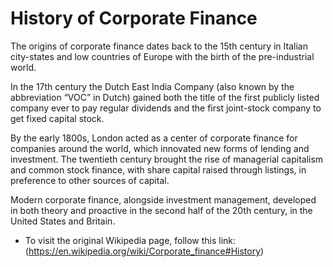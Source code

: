 # History of Corporate Finance

The origins of corporate finance dates back to the 15th century in Italian city-states and low countries of Europe with the birth of the pre-industrial world.

In the 17th century the Dutch East India Company (also known by the abbreviation “VOC” in Dutch) gained both the title of the first publicly listed company ever to pay regular dividends and the first joint-stock company to get fixed capital stock.

By the early 1800s, London acted as a center of corporate finance for companies around the world, which innovated new forms of lending and investment. The twentieth century brought the rise of managerial capitalism and common stock finance, with share capital raised through listings, in preference to other sources of capital.

Modern corporate finance, alongside investment management, developed in both theory and proactive in the second half of the 20th century, in the United States and Britain.

- To visit the original Wikipedia page, follow this link: (https://en.wikipedia.org/wiki/Corporate_finance#History)